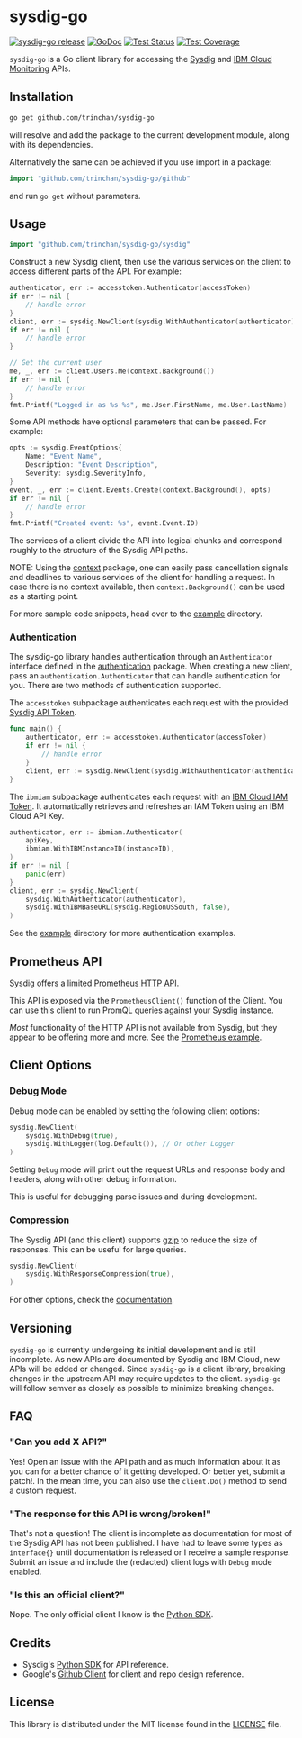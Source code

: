 # sysdig-go #

[![sysdig-go release](https://img.shields.io/github/v/release/trinchan/sysdig-go?sort=semver)](https://github.com/trinchan/sysdig-go/releases)
[![GoDoc](https://img.shields.io/static/v1?label=godoc&message=reference&color=blue)](https://pkg.go.dev/github.com/trinchan/sysdig-go/github)
[![Test Status](https://github.com/trinchan/sysdig-go/workflows/tests/badge.svg)](https://github.com/trinchan/sysdig-go/actions?query=workflow%3Atests)
[![Test Coverage](https://codecov.io/gh/trinchan/sysdig-go/branch/main/graph/badge.svg)](https://codecov.io/gh/trinchan/sysdig-go)

`sysdig-go` is a Go client library for accessing the [Sysdig](https://docs.sysdig.com/en/docs/developer-tools) and [IBM Cloud Monitoring](https://cloud.ibm.com/apidocs/monitor) APIs.

## Installation ##

```bash
go get github.com/trinchan/sysdig-go
```

will resolve and add the package to the current development module, along with its dependencies.

Alternatively the same can be achieved if you use import in a package:

```go
import "github.com/trinchan/sysdig-go/github"
```

and run `go get` without parameters.

## Usage ##

```go
import "github.com/trinchan/sysdig-go/sysdig"
```

Construct a new Sysdig client, then use the various services on the client to
access different parts of the API. For example:

```go
authenticator, err := accesstoken.Authenticator(accessToken)
if err != nil {
    // handle error
}
client, err := sysdig.NewClient(sysdig.WithAuthenticator(authenticator))
if err != nil {
    // handle error
}

// Get the current user
me, _, err := client.Users.Me(context.Background())
if err != nil {
    // handle error
}
fmt.Printf("Logged in as %s %s", me.User.FirstName, me.User.LastName)
```

Some API methods have optional parameters that can be passed. For example:

```go
opts := sysdig.EventOptions{
    Name: "Event Name",
    Description: "Event Description",
    Severity: sysdig.SeverityInfo,
}
event, _, err := client.Events.Create(context.Background(), opts)
if err != nil {
    // handle error
}
fmt.Printf("Created event: %s", event.Event.ID)
```

The services of a client divide the API into logical chunks and correspond roughly to
the structure of the Sysdig API paths.

NOTE: Using the [context](https://pkg.go.dev/context) package, one can easily
pass cancellation signals and deadlines to various services of the client for
handling a request. In case there is no context available, then `context.Background()`
can be used as a starting point.

For more sample code snippets, head over to the
[example](https://github.com/trinchan/sysdig-go/tree/master/example) directory.

### Authentication ###

The sysdig-go library handles authentication through an `Authenticator` interface defined in the
[authentication](https://github.com/trinchan/sysdig-go/tree/master/sysdig/authentication) package.
When creating a new client, pass an `authentication.Authenticator` that can handle authentication for
you. There are two methods of authentication supported.

The `accesstoken` subpackage authenticates each request with the provided [Sysdig API Token](https://docs.sysdig.com/en/docs/administration/administration-settings/user-profile-and-password/retrieve-the-sysdig-api-token).
```go
func main() {
    authenticator, err := accesstoken.Authenticator(accessToken)
    if err != nil {
        // handle error
    }
    client, err := sysdig.NewClient(sysdig.WithAuthenticator(authenticator))
}
```
The `ibmiam` subpackage authenticates each request with an [IBM Cloud IAM Token](https://cloud.ibm.com/docs/monitoring?topic=monitoring-api_token). It automatically retrieves and refreshes an IAM Token using an IBM Cloud API Key.

```go
authenticator, err := ibmiam.Authenticator(
    apiKey,
    ibmiam.WithIBMInstanceID(instanceID),
)
if err != nil {
    panic(err)
}
client, err := sysdig.NewClient(
    sysdig.WithAuthenticator(authenticator),
    sysdig.WithIBMBaseURL(sysdig.RegionUSSouth, false),
)
```

See the [example](https://github.com/trinchan/sysdig-go/tree/master/example) directory for more authentication examples.

## Prometheus API ##

Sysdig offers a limited [Prometheus HTTP API](https://prometheus.io/docs/prometheus/latest/querying/api).

This API is exposed via the `PrometheusClient()` function of the Client. You can use this client to run PromQL queries against your Sysdig instance.

_Most_ functionality of the HTTP API is not available from Sysdig, but they appear to be offering more and more.
See the [Prometheus example](https://github.com/trinchan/sysdig-go/tree/master/example/prometheus).

## Client Options ##

### Debug Mode

Debug mode can be enabled by setting the following client options:

```go
sysdig.NewClient(
    sysdig.WithDebug(true),
	sysdig.WithLogger(log.Default()), // Or other Logger
)
```

Setting `Debug` mode will print out the request URLs and response body and headers, along with other debug information.

This is useful for debugging parse issues and during development.

### Compression ###

The Sysdig API (and this client) supports [gzip](https://docs.sysdig.com/en/docs/developer-tools/sysdig-rest-api-conventions/#encoding) to reduce the size of responses. This can be useful for large queries.

```go
sysdig.NewClient(
    sysdig.WithResponseCompression(true),
)
```

For other options, check the [documentation](https://pkg.go.dev/github.com/trinchan/sysdig-go/github).

## Versioning ##

`sysdig-go` is currently undergoing its initial development and is still incomplete. As new APIs are documented by Sysdig and IBM Cloud, new
APIs will be added or changed. Since `sysdig-go` is a client library, breaking changes in the upstream API may require updates to the client.
`sysdig-go` will follow semver as closely as possible to minimize breaking changes.

## FAQ ##

### "Can you add X API?"

Yes! Open an issue with the API path and as much information about it as you can for a better chance of it getting developed. Or better yet, submit a patch!. In the mean time,
 you can also use the `client.Do()` method to send a custom request.

### "The response for this API is wrong/broken!" ###

That's not a question! The client is incomplete as documentation for most of the Sysdig API has not been published. I have had to leave some types as `interface{}` until documentation is released or I receive a sample response. Submit an issue and include the (redacted) client logs with `Debug` mode enabled.

### "Is this an official client?" ###

Nope. The only official client I know is the [Python SDK](https://github.com/sysdiglabs/sysdig-sdk-python).


## Credits ##
- Sysdig's [Python SDK](https://github.com/sysdiglabs/sysdig-sdk-python) for API reference.
- Google's [Github Client](https://github.com/google/go-github) for client and repo design reference.

## License ##

This library is distributed under the MIT license found in the [LICENSE](./LICENSE)
file.
